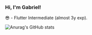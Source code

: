 ### Hi, I'm Gabriel!

😎 - Flutter Intermediate (almost 3y exp).


![Anurag's GitHub stats](https://github-readme-stats.vercel.app/api?username=IzGabs&count_private=true&show_icons=true&theme=github_dark)




